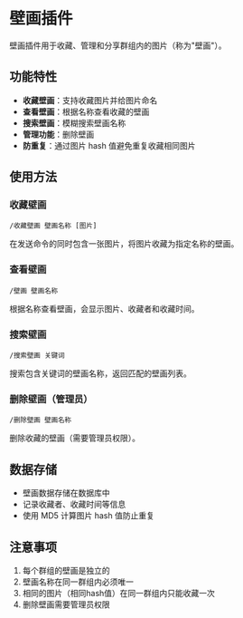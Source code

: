 # 壁画插件

壁画插件用于收藏、管理和分享群组内的图片（称为"壁画"）。

## 功能特性

- **收藏壁画**：支持收藏图片并给图片命名
- **查看壁画**：根据名称查看收藏的壁画
- **搜索壁画**：模糊搜索壁画名称
- **管理功能**：删除壁画
- **防重复**：通过图片 hash 值避免重复收藏相同图片

## 使用方法

### 收藏壁画

```plaintext
/收藏壁画 壁画名称 [图片]
```

在发送命令的同时包含一张图片，将图片收藏为指定名称的壁画。

### 查看壁画

```plaintext
/壁画 壁画名称
```

根据名称查看壁画，会显示图片、收藏者和收藏时间。

### 搜索壁画

```plaintext
/搜索壁画 关键词
```

搜索包含关键词的壁画名称，返回匹配的壁画列表。

### 删除壁画（管理员）

```plaintext
/删除壁画 壁画名称
```

删除收藏的壁画（需要管理员权限）。

## 数据存储

- 壁画数据存储在数据库中
- 记录收藏者、收藏时间等信息
- 使用 MD5 计算图片 hash 值防止重复

## 注意事项

1. 每个群组的壁画是独立的
2. 壁画名称在同一群组内必须唯一
3. 相同的图片（相同hash值）在同一群组内只能收藏一次
4. 删除壁画需要管理员权限
